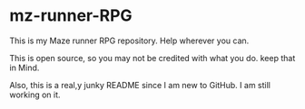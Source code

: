 # mz-runner-RPG
This is my Maze runner RPG repository. Help wherever you can.

This is open source, so you may not be credited with what you do. keep that in Mind.

Also, this is a real,y junky README since I am new to GitHub. I am still working on it.
